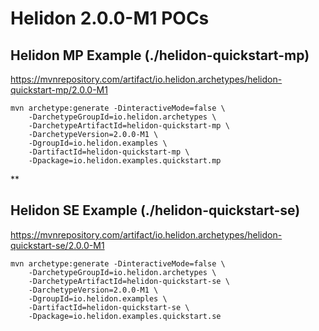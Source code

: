 # Helidon  2.0.0-M1 POCs


## Helidon MP Example (./helidon-quickstart-mp)

https://mvnrepository.com/artifact/io.helidon.archetypes/helidon-quickstart-mp/2.0.0-M1

```
mvn archetype:generate -DinteractiveMode=false \
    -DarchetypeGroupId=io.helidon.archetypes \
    -DarchetypeArtifactId=helidon-quickstart-mp \
    -DarchetypeVersion=2.0.0-M1 \
    -DgroupId=io.helidon.examples \
    -DartifactId=helidon-quickstart-mp \
    -Dpackage=io.helidon.examples.quickstart.mp
```
**

## Helidon SE Example (./helidon-quickstart-se)

https://mvnrepository.com/artifact/io.helidon.archetypes/helidon-quickstart-se/2.0.0-M1

```
mvn archetype:generate -DinteractiveMode=false \
    -DarchetypeGroupId=io.helidon.archetypes \
    -DarchetypeArtifactId=helidon-quickstart-se \
    -DarchetypeVersion=2.0.0-M1 \
    -DgroupId=io.helidon.examples \
    -DartifactId=helidon-quickstart-se \
    -Dpackage=io.helidon.examples.quickstart.se
```
